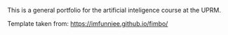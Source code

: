 This is a general portfolio for the artificial inteligence course at the UPRM.

Template taken from:
https://imfunniee.github.io/fimbo/
